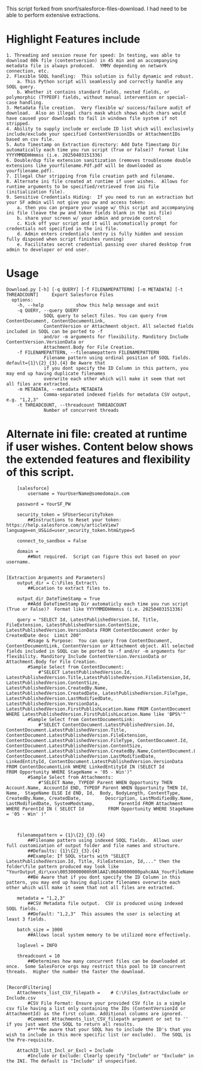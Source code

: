 This script forked from snorf/salesforce-files-download.  I had need to be able to perform extensive extractions.  


# Highlight Features include
	1. Threading and session reuse for speed: In testing, was able to download 80k file (contentversion) in 45 min and an accompanying metadata file is always produced.  YMMV depending on network connection, etc.
	2. Flexible SOQL handling:  This solution is fully dynamic and robust. 
		a. This Python script will seamlessly and correctly handle any SOQL query.
		b. Whether it contains standard fields, nested fields, or polymorphic (TYPEOF) fields, without manual intervention or special-case handling.
	3. Metadata file creation.  Very flexible w/ success/failure audit of download.  Also an illegal chars mask which shows which chars would have caused your downloads to fail in windows file system if not stripped.
	4. Ability to supply include or exclude ID list which will exclusively include/exclude your specified ContentVersionIDs or AttachmentIDs based on csv file.
	5. Auto Timestamp on Extraction directory: Add Date Timestamp Dir automatically each time you run script (True or False)?  Format like YYYYMMDDHHmmss (i.e. 20250403151336)
	6. Double/dup file extension sanitization (removes troublesome double extensions like yourfilename.Pdf.pdf will be downloaded as yourfilename.pdf).
	7. Illegal Char stripping from file creation path and filename.
	8. Alternate ini file created at runtime if user wishes.  Allows for runtime arguments to be specified/retrieved from ini file (initialization file).
	9. Sensitive Credentials Hiding:  If you need to run an extraction but your SF admin will not give you pw and access token:
		a. then you can prepare your usage w/ this script and accompanying ini file (leave the pw and token fields blank in the ini file)
		b. share your screen w/ your admin and provide control
		c. Kick off your script and it will automatically prompt for credentials not specified in the ini file.  
		d. Admin enters credentials (entry is fully hidden and session fully disposed when script finishes running)
		e. Facilitates secret credential passing over shared desktop from admin to developer or end user.

  


# Usage
	Download.py [-h] [-q QUERY] [-f FILENAMEPATTERN] [-m METADATA] [-t THREADCOUNT]     Export Salesforce Files                                                                                                 
	  options:
	    -h, --help            show this help message and exit
	    -q QUERY, --query QUERY
				  SOQL query to select files. You can query from ContentDocument, ContentDocumentLink,
				  ContentVersion or Attachment object. All selected fields included in SOQL can be ported to -f
				  and/or -m arguments for flexibility. Manditory Include ContentVersion.VersionData or
				  Attachment.Body for File Creation.
	    -f FILENAMEPATTERN, --filenamepattern FILENAMEPATTERN
				  Filename pattern using ordinal position of SOQL fields. default={1}\{2}_{3}.{4} Be Aware that
				  if you dont specify the ID Column in this pattern, you may end up having duplicate filenames
				  overwrite each other which will make it seem that not all files are extracted.
	    -m METADATA, --metadata METADATA
				  Comma-separated indexed fields for metadata CSV output, e.g. "1,2,3"
	    -t THREADCOUNT, --threadcount THREADCOUNT
				  Number of concurrent threads



# Alternate ini file: created at runtime if user wishes.  Content below shows the extended features and flexibility of this script.
		[salesforce]
			username = YourUserName@somedomain.com
	
		password = YourSF_PW
	
		security_token = SFUserSecurityToken        
			##Instructions to Reset your token: https://help.salesforce.com/s/articleView?language=en_US&id=user_security_token.htm&type=5
	
		connect_to_sandbox = False
	
		domain =                                    
			##Not required.  Script can figure this out based on your username.
	
	
	[Extraction Arguments and Parameters]
		output_dir = C:\Files_Extract\              
			##Location to extract files to.  
	
		output_dir_DateTimeStamp = True             
			##Add DateTimeStamp Dir automaticly each time you run script (True or False)?  Format like YYYYMMDDHHmmss (i.e. 20250403151336)
	
		query = "SELECT Id, LatestPublishedVersion.Id, Title, FileExtension, LatestPublishedVersion.ContentSize, LatestPublishedVersion.VersionData FROM ContentDocument order by CreatedDate desc  Limit 200"
			#Usage & Purpose:  You can query from ContentDocument, ContentDocumentLink, ContentVersion or Attachment object. All selected fields included in SOQL can be ported to -f and/or -m arguments for flexibility. Manditory Include ContentVersion.VersionData or Attachment.Body for File Creation.
			#Sample Select from ContentDocument:  
				#"SELECT LatestPublishedVersion.Id, LatestPublishedVersion.Title,LatestPublishedVersion.FileExtension,Id, LatestPublishedVersion.ContentSize, LatestPublishedVersion.CreatedBy.Name, LatestPublishedVersion.CreatedDate, LatestPublishedVersion.FileType, LatestPublishedVersion.LastModifiedDate,          LatestPublishedVersion.VersionData, LatestPublishedVersion.FirstPublishLocation.Name FROM ContentDocument WHERE LatestPublishedVersion.FirstPublishLocation.Name like 'BPS%'"
			#Sample Select from ContentDocumentLink: 
				#"SELECT ContentDocument.LatestPublishedVersion.Id, ContentDocument.LatestPublishedVersion.Title, ContentDocument.LatestPublishedVersion.FileExtension,         ContentDocument.LatestPublishedVersion.FileType, ContentDocument.Id, ContentDocument.LatestPublishedVersion.ContentSize, ContentDocument.LatestPublishedVersion.CreatedBy.Name,ContentDocument.LatestPublishedVersion.CreatedDate, ContentDocument.LatestPublishedVersion.LastModifiedDate,         LinkedEntityId, ContentDocument.LatestPublishedVersion.VersionData FROM ContentDocumentLink WHERE LinkedEntityId IN (SELECT Id         FROM Opportunity WHERE StageName = '05 - Win')"
			#Sample Select from Attachments: 
				#"SELECT Name, TYPEOF Parent WHEN Opportunity THEN Account.Name, AccountId END, TYPEOF Parent WHEN Opportunity THEN Id, Name,  StageName ELSE Id END, Id,  Body, BodyLength, ContentType, CreatedBy.Name, CreatedDate,         Description, LastModifiedBy.Name, LastModifiedDate, SystemModstamp,         ParentId FROM Attachment WHERE ParentId IN ( SELECT Id         FROM Opportunity WHERE StageName = '05 - Win' )"
	
		
	
		filenamepattern = {1}\{2}_{3}.{4}
			##Filename pattern using indexed SOQL fields.  Allows user full customization of output folder and file names and structure.  
			##Defaults: {1}\{2}_{3}.{4} 
			##Example: If SOQL starts with "SELECT LatestPublishedVersion.Id, Title, FileExtension, Id,..." then the folder\file pattern produced may look like "YourOutput_dir\xxx\00530000000h9RlAAI\06840000000pahcAAA_YourFileName.Ext".
			##Be Aware that if you dont specify the ID Column in this pattern, you may end up having duplicate filenames overwrite each other which will make it seem that not all files are extracted.
	
		metadata = "1,2,3"
			##CSV Metadata file output.  CSV is produced using indexed SOQL fields.
			##Default: "1,2,3"  This assumes the user is selecting at least 3 fields.
	
		batch_size = 1000
			##Allows local system memory to be utilized more effectively.  
	
		loglevel = INFO
	
		threadcount = 10
			##Determines how many concurrent files can be downloaded at once.  Some SalesForce orgs may restrict this pool to 10 concurrent threads.  Higher the number the faster the download.
	
	
	[RecordFiltering]   
		Attachments_list_CSV_filepath =    # C:\Files_Extract\Exclude or Include.csv 
			#CSV File Format: Ensure your provided CSV file is a simple csv file having a list only containing the IDs (ContentVersionId or AttachmentId) as the first column. Additional columns are ignored.
			#Comment Attachments_list_CSV_filepath argument or set to '' if you just want the SOQL to return all results.
			#****Be aware that your SOQL has to include the ID's that you wish to include in this more specific list (or exclude).  The SOQL is the Pre-requisite.
	
		AttachID_list_Incl_or_Excl = Include  
			#Include or Exclude: Clearly specify "Include" or "Exclude" in the INI. The default is "Include" if unspecified.

